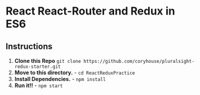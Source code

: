 # React React-Router and Redux in ES6

## Instructions

1. **Clone this Repo** `git clone https://github.com/coryhouse/pluralsight-redux-starter.git`
2. **Move to this directory.** - `cd ReactReduxPractice`
3. **Install Dependencies.** - `npm install`
4. **Run it!!** - `npm start`
